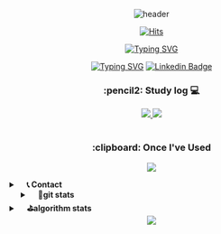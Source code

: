 <div align="center"> 

![header](https://capsule-render.vercel.app/api?type=waving&color=ffd500&height=150&section=header&text=Mingguriguri&fontColor=403d39&fontSize=40&animation=fadeIn&fontAlignY=30)

[![Hits](https://hits.seeyoufarm.com/api/count/incr/badge.svg?url=https%3A%2F%2Fgithub.com%2FMingguriguri&count_bg=%23FFCF00&title_bg=%23555555&icon=github.svg&icon_color=%23FFFFFF&title=GITHUB&edge_flat=false)](https://hits.seeyoufarm.com)

<a href="https://git.io/typing-svg"><img src="https://readme-typing-svg.demolab.com?font=Montserrat&weight=500&size=15&duration=8000&pause=1500&color=F7A743&center=true&vCenter=true&random=false&width=435&height=40&lines=Always+learning+new+things.." alt="Typing SVG" /></a>

<a href="https://git.io/typing-svg"><img src="https://readme-typing-svg.demolab.com?font=Montserrat&weight=500&size=15&duration=1000&pause=5000&color=0A66C2&center=true&vCenter=true&random=false&width=100&height=20&lines=Follow+me!" alt="Typing SVG" /></a>
 [![Linkedin Badge](https://img.shields.io/badge/-LinkedIn-blue?style=flat-square&logo=Linkedin&logoColor=white&link=https://www.linkedin.com/in/seong-yun-byeon-8183a8113/)](https://www.linkedin.com/in/%EB%AF%BC%EC%A0%95-%EA%B9%80-11b157299/)

<h3>:pencil2: Study log 💻</h3> 
<div>
 <a href="https://velog.io/@miiingirok/posts">
      <img src="https://img.shields.io/badge/velog-20C997?style=for-the-badge&logo=velog&logoColor=white">
 </a>
 <a href="https://minsllogg.tistory.com/">
      <img src="https://img.shields.io/badge/tistory-000000?style=for-the-badge&logo=tistory&logoColor=white">
 </a>
</div><br>

<h3> :clipboard: Once I've Used</h3>
<p align="center">
<a href="https://skillicons.dev">
    <img src="https://skillicons.dev/icons?i=py,django,java,spring,vscode,eclipse,mysql,sqlite,figma,notion&theme=light&perline=6" />
  </a>
</p>
 
 <!--([뱃지 커스텀 사이트 : https://shields.io/category/coverage](https://simpleicons.org/))-->

<details align="left">
	<summary>&nbsp;&nbsp;&nbsp;&nbsp;<b>📞 Contact </b></summary><br>
	<div>
	 <a href="mailto:merrong925@gachon.ac.kr">
	  <img src="https://img.shields.io/badge/gmail-EA4335?style=for-the-badge&logo=gmail&logoColor=white">
	 </a> merrong925@gachon.ac.kr
	</div>
</details>
<details align="left" style="margin-left:20px">
	<summary>&nbsp;&nbsp;&nbsp;&nbsp;<b>🌱git stats</b></summary><br>
	
	
![MinJeong's GitHub stats](https://github-readme-stats.vercel.app/api?username=Mingguriguri&show_icons=true&hide=contribs&theme=buefy&count_private=true&line_height=24)
[![Top Langs](https://github-readme-stats.vercel.app/api/top-langs/?username=Mingguriguri&layout=compact&theme=buefy)](https://github.com/anuraghazra/github-readme-stats)

</details>

<details align="left">
	<summary>&nbsp;&nbsp;&nbsp;&nbsp;<b>⛳algorithm stats</b></summary><br>
	
[![Solved.ac
프로필](http://mazassumnida.wtf/api/v2/generate_badge?boj=merrong925)](https://solved.ac/merrong925)
<img src="https://leetcard.jacoblin.cool/minggu_123?theme=light&font=ABeeZee" width="420">

</details>

<img src="https://capsule-render.vercel.app/api?type=waving&color=ffd500&height=100&section=footer" />

